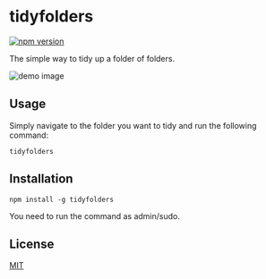 # tidyfolders

[![npm version](https://badge.fury.io/js/tidyfolders.svg)](https://badge.fury.io/js/tidyfolders)

The simple way to tidy up a folder of folders.

![demo image](http://i.imgur.com/i54rjjK.gif)

## Usage

Simply navigate to the folder you want to tidy and run the following command:

    tidyfolders

## Installation

    npm install -g tidyfolders

You need to run the command as admin/sudo.

## License

[MIT](/LICENSE)
